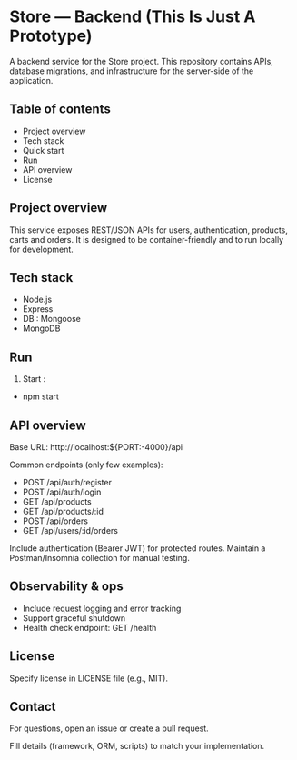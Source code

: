 # Store — Backend (This Is Just A Prototype)

A backend service for the Store project. This repository contains APIs, database migrations, and infrastructure for the server-side of the application.

## Table of contents

- Project overview
- Tech stack
- Quick start
- Run
- API overview
- License

## Project overview

This service exposes REST/JSON APIs for users, authentication, products, carts and orders. It is designed to be container-friendly and to run locally for development.

## Tech stack

- Node.js
- Express
- DB : Mongoose
- MongoDB

## Run

1. Start :

- npm start

## API overview

Base URL: http://localhost:${PORT:-4000}/api

Common endpoints (only few examples):

- POST /api/auth/register
- POST /api/auth/login
- GET /api/products
- GET /api/products/:id
- POST /api/orders
- GET /api/users/:id/orders

Include authentication (Bearer JWT) for protected routes. Maintain a Postman/Insomnia collection for manual testing.

## Observability & ops

- Include request logging and error tracking
- Support graceful shutdown
- Health check endpoint: GET /health

## License

Specify license in LICENSE file (e.g., MIT).

## Contact

For questions, open an issue or create a pull request.

Fill details (framework, ORM, scripts) to match your implementation.